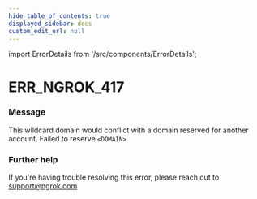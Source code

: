 ```yaml
---
hide_table_of_contents: true
displayed_sidebar: docs
custom_edit_url: null
---
```


import ErrorDetails from '/src/components/ErrorDetails';

# ERR_NGROK_417

### Message
This wildcard domain would conflict with a domain reserved for another account. Failed to reserve `<DOMAIN>`.

### Further help
If you're having trouble resolving this error, please reach out to [support@ngrok.com](mailto:support@ngrok.com?subject=Help%20with%20ERR_NGROK_417)

<ErrorDetails error='err_ngrok_417' />
